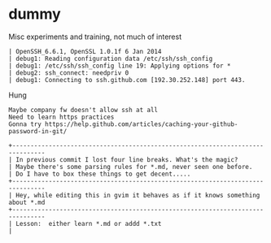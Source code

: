 # dummy
Misc experiments and training, not much of interest


    | OpenSSH_6.6.1, OpenSSL 1.0.1f 6 Jan 2014
    | debug1: Reading configuration data /etc/ssh/ssh_config
    | debug1: /etc/ssh/ssh_config line 19: Applying options for *
    | debug2: ssh_connect: needpriv 0
    | debug1: Connecting to ssh.github.com [192.30.252.148] port 443.
Hung 


    Maybe company fw doesn't allow ssh at all
    Need to learn https practices
    Gonna try https://help.github.com/articles/caching-your-github-password-in-git/

    +-------------------------------------------------------------------------------
    | In previous commit I lost four line breaks. What's the magic?
    | Maybe there's some parsing rules for *.md, never seen one before.
    | Do I have to box these things to get decent.....
    +-------------------------------------------------------------------------------
    | Hey, while editing this in gvim it behaves as if it knows something about *.md
    +-------------------------------------------------------------------------------
    | Lesson:  either learn *.md or addd *.txt
    |

